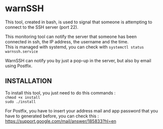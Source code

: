 # warnSSH
This tool, created in bash, is used to signal that someone is attempting to connect to the SSH server (port 22).  

This monitoring tool can notify the server that someone has been connected in ssh, the IP address, the username and the time.  
This is managed with systemd, you can check with ```systemctl status warnssh.service```  

WarnSSH can notify you by just a pop-up in the server, but also by email using Postfix.

## INSTALLATION
To install this tool, you just need to do this commands :  
```chmod +x install```  
```sudo ./install```  

For Postfix, you have to insert your address mail and app password that you have to generated before, you can check this :  
https://support.google.com/mail/answer/185833?hl=en
